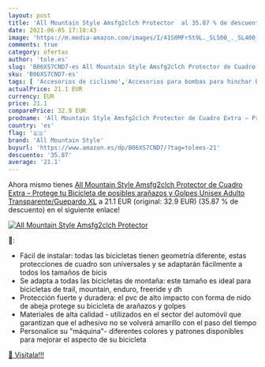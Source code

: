 ```yaml
---
layout: post
title: 'All Mountain Style Amsfg2clch Protector  al 35.87 % de descuento'
date: 2021-06-05 17:18:43
image: 'https://m.media-amazon.com/images/I/41S0MFr5t9L._SL500_._SL400_.jpg'
comments: true
category: ofertas
author: 'tole.es'
slug: 'B06XS7CND7-es All Mountain Style Amsfg2clch Protector de Cuadro Extra –...'
sku: 'B06XS7CND7-es'
tags: [ 'Accesorios de ciclismo','Accesorios para bombas para hinchar bicicletas','Ciclismo','Deportes y aire libre','Fundas para bicicletas','Piezas y accesorios de iluminación para bicicletas','Ropa y equipo para deportes','all mountain style','bicicleta', ]
actualPrice: 21.1 EUR
currency: EUR
price: 21.1
comparePrice: 32.9 EUR
prodname: 'All Mountain Style Amsfg2clch Protector de Cuadro Extra – Protege tu Bicicleta de posibles arañazos y Golpes  Unisex Adulto  Transparente/Guepardo  XL'
country: 'es'
flag: '🇪🇸'
brand: 'All Mountain Style'
buyurl: 'https://www.amazon.es/dp/B06XS7CND7/?tag=tolees-21'
descuento: '35.87'
average: '21.1'
---
```


Ahora mismo tienes [All Mountain Style Amsfg2clch Protector de Cuadro Extra – Protege tu Bicicleta de posibles arañazos y Golpes  Unisex Adulto  Transparente/Guepardo  XL](https://www.amazon.es/dp/B06XS7CND7/?tag=tolees-21) a 21.1 EUR (original: 32.9 EUR) (35.87 %  de descuento) en el siguiente enlace!

[![All Mountain Style Amsfg2clch Protector ](https://m.media-amazon.com/images/I/41S0MFr5t9L._SL500_._SL400_.jpg)](https://www.amazon.es/dp/B06XS7CND7/?tag=tolees-21)

🔎:

- Fácil de instalar: todas las bicicletas tienen geometría diferente, estas protecciones de cuadro son universales y se adaptarán fácilmente a todos los tamaños de bicis
- Se adapta a todas las bicicletas de montaña: este tamaño es ideal para bicicletas de trail, mountain, enduro, freeride y dh
- Protección fuerte y duradera: el pvc de alto impacto con forma de nido de abeja protege su bicicleta de arañazos y golpes
- Materiales de alta calidad - utilizados en el sector del automóvil que garantizan que el adhesivo no se volverá amarillo con el paso del tiempo
- Personalice su "máquina"- diferentes colores y patrones disponibles para mejorar el aspecto de su bicicleta

[🛒 Visítala!!!](https://www.amazon.es/dp/B06XS7CND7/?tag=tolees-21)

